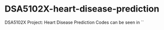 # DSA5102X-heart-disease-prediction
DSA5102X Project: Heart Disease Prediction
Codes can be seen in ``
